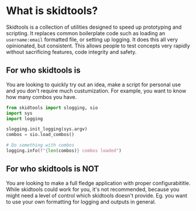 # What is skidtools?

Skidtools is a collection of utilities designed to speed up prototyping and scripting. 
It replaces common boilerplate code such as loading an `username:email` formatted file, or setting up logging. It does this all very opinionated, but consistent. 
This allows people to test concepts very rapidly without sacrificing features, code integrity and safety.

## For who skidtools is

You are looking to quickly try out an idea, make a script for personal use and you don't require much custumization.
For example, you want to know how many combos you have.

``` python
from skidtools import slogging, sio
import sys
import logging

slogging.init_logging(sys.argv)
combos = sio.load_combos()

# Do something with combos
logging.info(f"{len(combos)} combos loaded")
```


## For who skidtools is **NOT**

You are looking to make a full fledge application with proper configurabititle. While skidtools could work for you, it's not recommended, because you might need a level of control which skidtools doesn't provide. Eg. you want to use your own formatting for logging and outputs in general.
